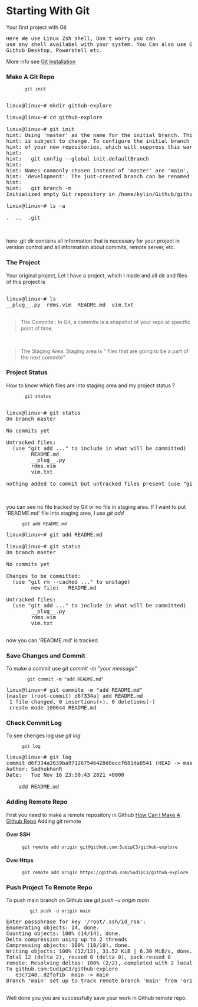 # Starting With Git
Your first project with Git
<pre>
Here We use Linux Zsh shell, Don't worry you can 
use any shell availabel with your system. You Can also use Github CLI,
Github Desktop, Powershell etc.
</pre>
More info see [Git Installation](install.md)
### Make A Git Repo


           git init 

<pre>

linux@linux~# mkdir github-explore

linux@linux~# cd github-explore

linux@linux~# git init
hint: Using 'master' as the name for the initial branch. This default branch name
hint: is subject to change. To configure the initial branch name to use in all
hint: of your new repositories, which will suppress this warning, call:
hint: 
hint:   git config --global init.defaultBranch <name>
hint: 
hint: Names commonly chosen instead of 'master' are 'main', 'trunk' and
hint: 'development'. The just-created branch can be renamed via this command:
hint: 
hint:   git branch -m <name>
Initialized empty Git repository in /home/kylin/Github/github-explore/.git/

linux@linux~# ls -a

.  ..  .git


</pre>
 here .git dir contains all information that is necessary for your project
in version control and all information about commits, remote server, etc.


### The Project
Your original project, Let I have a project, which I made and all dir and 
files of this project is

<pre>

linux@linux~# ls
__plug__.py  rdms.vim  README.md  vim.txt

</pre>
> The Commite : In Git, a commite is a snapshot of your repo at specific
point of time.
<br>


> The Staging Area: Staging area is " files that are going to be a part of the next commite"
### Project Status
How to know which files are into staging area and my project status ?

     
 
           git status


<pre>

linux@linux~# git status
On branch master

No commits yet

Untracked files:
  (use "git add <file>..." to include in what will be committed)
        README.md
        __plug__.py
        rdms.vim
        vim.txt

nothing added to commit but untracked files present (use "git add" to track)


</pre>
you can see no file tracked by Git or no file in staging area.
If I want to put 'README.md' file into staging area, I use *git add <filename>*



          git add README.md


<pre>
linux@linux~# git add README.md

linux@linux~# git status
On branch master

No commits yet

Changes to be committed:
  (use "git rm --cached <file>..." to unstage)
        new file:   README.md

Untracked files:
  (use "git add <file>..." to include in what will be committed)
        __plug__.py
        rdms.vim
        vim.txt

</pre>
now you can 'README.md' is tracked.

### Save Changes and Commit
To make a commit use *git commit -m "your message"*



            git commit -m "add README.md"

<pre>
linux@linux~# git commite -m "add README.md"
[master (root-commit) d6f334a] add README.md
 1 file changed, 0 insertions(+), 0 deletions(-)
 create mode 100644 README.md
</pre>

### Check Commit Log
To see chenges log use *git log*



          git log



<pre>
linux@linux~# git log
commit d6f334a2639ba971267546428d8eccf681da8541 (HEAD -> master)
Author: SadhukhanR <r*****************@gmail.com>
Date:   Tue Nov 16 23:50:43 2021 +0000

    add README.md
</pre>
### Adding Remote Repo
First you need to make a remote repository in Github
[How Can I Make A Github Repo](Github/make_github_repo.md)
Adding git remote
#### Over SSH

          git remote add origin git@github.com:SudipC3/github-explore 

#### Over Https


          git remote add origin https://github.com/SudipC3/github-explore



### Push Project To Remote Repo
To push main branch on Github use *git push -u origin main*


             git push -u origin main

<pre>
Enter passphrase for key '/root/.ssh/id_rsa': 
Enumerating objects: 14, done.
Counting objects: 100% (14/14), done.
Delta compression using up to 2 threads
Compressing objects: 100% (10/10), done.
Writing objects: 100% (12/12), 31.52 KiB | 6.30 MiB/s, done.
Total 12 (delta 2), reused 0 (delta 0), pack-reused 0
remote: Resolving deltas: 100% (2/2), completed with 2 local objects.
To github.com:SudipC3/github-explore
   e3c7248..d2faf1b  main -> main
Branch 'main' set up to track remote branch 'main' from 'origin'.

</pre>
Well done you  you are successfully save your work in Github remote repo.

